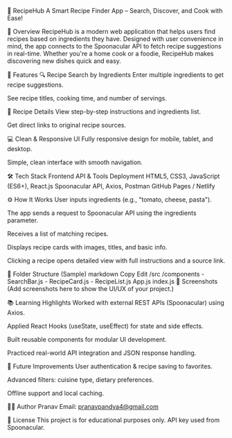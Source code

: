 🍳 RecipeHub
A Smart Recipe Finder App – Search, Discover, and Cook with Ease!

📌 Overview
RecipeHub is a modern web application that helps users find recipes based on ingredients they have. Designed with user convenience in mind, the app connects to the Spoonacular API to fetch recipe suggestions in real-time. Whether you're a home cook or a foodie, RecipeHub makes discovering new dishes quick and easy.

🌟 Features
🔍 Recipe Search by Ingredients
Enter multiple ingredients to get recipe suggestions.

See recipe titles, cooking time, and number of servings.

📄 Recipe Details
View step-by-step instructions and ingredients list.

Get direct links to original recipe sources.

💻 Clean & Responsive UI
Fully responsive design for mobile, tablet, and desktop.

Simple, clean interface with smooth navigation.

🛠️ Tech Stack
Frontend	API & Tools	Deployment
HTML5, CSS3, JavaScript (ES6+), React.js	Spoonacular API, Axios, Postman	GitHub Pages / Netlify

⚙️ How It Works
User inputs ingredients (e.g., "tomato, cheese, pasta").

The app sends a request to Spoonacular API using the ingredients parameter.

Receives a list of matching recipes.

Displays recipe cards with images, titles, and basic info.

Clicking a recipe opens detailed view with full instructions and a source link.

📁 Folder Structure (Sample)
markdown
Copy
Edit
/src
  /components
    - SearchBar.js
    - RecipeCard.js
    - RecipeList.js
  App.js
  index.js
📸 Screenshots
(Add screenshots here to show the UI/UX of your project.)

📚 Learning Highlights
Worked with external REST APIs (Spoonacular) using Axios.

Applied React Hooks (useState, useEffect) for state and side effects.

Built reusable components for modular UI development.

Practiced real-world API integration and JSON response handling.

🔐 Future Improvements
User authentication & recipe saving to favorites.

Advanced filters: cuisine type, dietary preferences.

Offline support and local caching.

👨‍💻 Author
Pranav
Email: pranavpandya4@gmail.com

📄 License
This project is for educational purposes only. API key used from Spoonacular.


